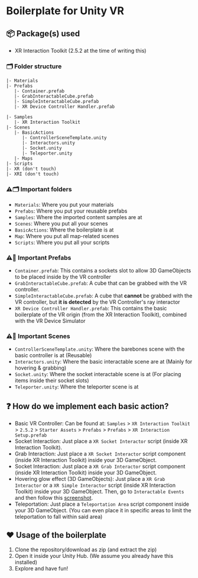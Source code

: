 # Boilerplate for Unity VR
## 📦 Package(s) used
- XR Interaction Toolkit (2.5.2 at the time of writing this)

### 🗂 Folder structure
```
|- Materials
|- Prefabs
   |- Container.prefab
   |- GrabInteractableCube.prefab
   |- SimpleInteractableCube.prefab
   |- XR Device Controller Handler.prefab

|- Samples
   |- XR Interaction Toolkit
|- Scenes
   |- BasicActions
      |- ControllerSceneTemplate.unity
      |- Interactors.unity
      |- Socket.unity
      |- Teleporter.unity
   |- Maps
|- Scripts
|- XR (don't touch)
|- XRI (don't touch)
```
### ⚠️🗂 Important folders
- ```Materials```: Where you put your materials
- ```Prefabs```: Where you put your reusable prefabs
- ```Samples```: Where the imported content samples are at
- ```Scenes```: Where you put all your scenes
- ```BasicActions```: Where the boilerplate is at
- ```Map```: Where you put all map-related scenes
- ```Scripts```: Where you put all your scripts

### ⚠️🧊 Important Prefabs
- ```Container.prefab```: This contains a sockets slot to allow 3D GameObjects to be placed inside by the VR controller
- ```GrabInteractableCube.prefab```: A cube that can be grabbed with the VR controller.
- ```SimpleInteractableCube.prefab```: A cube that **cannot** be grabbed with the VR controller, but **it is detected** by the VR Controller's ray interactor
- ```XR Device Controller Handler.prefab```: This contains the basic boilerplate of the VR origin (from the XR Interaction Toolkit), combined with the VR Device Simulator

### ⚠️🌁 Important Scenes
- ```ControllerSceneTemplate.unity```: Where the barebones scene with the basic controller is at (Reusable)
- ```Interactors.unity```: Where the basic interactable scene are at (Mainly for hovering & grabbing)
- ```Socket.unity```: Where the socket interactable scene is at (For placing items inside their socket slots)
- ```Teleporter.unity```: Where the teleporter scene is at

## ❓ How do we implement each basic action?
- Basic VR Controller: Can be found at: ```Samples``` > ```XR Interaction Toolkit``` > ```2.5.2``` > ```Starter Assets``` > ```Prefabs``` > ```Prefabs``` > ```XR Interaction Setup.prefab```
- Socket Interaction: Just place a ```XR Socket Interactor``` script (inside XR Interaction Toolkit).
- Grab Interaction: Just place a ```XR Socket Interactor``` script component (inside XR Interaction Toolkit) inside your 3D GameObject.
- Socket Interaction: Just place a ```XR Grab Interactor``` script component (inside XR Interaction Toolkit) inside your 3D GameObject.
- Hovering glow effect (3D GameObjects): Just place a ```XR Grab Interactor``` or a ```XR Simple Interactor``` script (inside XR Interaction Toolkit) inside your 3D GameObject. Then, go to ```Interactable Events``` and then follow this <a target="_blank" href="https://github.com/xKarinSan/unity-vr-boilerplate/assets/47315402/f25e0dc3-a157-4709-84b8-2f848d58c420">screenshot</a>.
- Teleportation: Just place a ```Teleportation Area``` script component inside your 3D GameObject. (You can even place it in specific areas to limit the teleportation to fall within said area) 

## ❤️ Usage of the boilerplate
1. Clone the repository/download as zip (and extract the zip)
2. Open it inside your Unity Hub. (We assume you already have this installed)
3. Explore and have fun!


